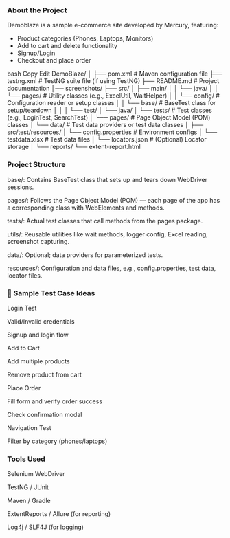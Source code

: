 ### About the Project

Demoblaze is a sample e-commerce site developed by Mercury, featuring:
* Product categories (Phones, Laptops, Monitors)
* Add to cart and delete functionality
* Signup/Login
* Checkout and place order



bash
Copy
Edit
DemoBlaze/
│
├── pom.xml                           # Maven configuration file
├── testng.xml                        # TestNG suite file (if using TestNG)
├── README.md                         # Project documentation
│── screenshots/
├── src/
│   ├── main/
│   │   └── java/
│   │       └── pages/                # Utility classes (e.g., ExcelUtil, WaitHelper)
│   │       └── config/              # Configuration reader or setup classes
│   │       └── base/                # BaseTest class for setup/teardown
│   │
│   └── test/
│       └── java/
│           └── tests/              # Test classes (e.g., LoginTest, SearchTest)
│           └── pages/              # Page Object Model (POM) classes
│           └── data/               # Test data providers or test data classes
│
├── src/test/resources/
│   └── config.properties            # Environment configs
│   └── testdata.xlsx                # Test data files
│   └── locators.json                # (Optional) Locator storage
│
└── reports/
└── extent-report.html  

### Project Structure

base/: Contains BaseTest class that sets up and tears down WebDriver sessions.

pages/: Follows the Page Object Model (POM) — each page of the app has a corresponding class with WebElements and methods.

tests/: Actual test classes that call methods from the pages package.

utils/: Reusable utilities like wait methods, logger config, Excel reading, screenshot capturing.

data/: Optional; data providers for parameterized tests.

resources/: Configuration and data files, e.g., config.properties, test data, locator files.

### 🔹 Sample Test Case Ideas
Login Test

Valid/Invalid credentials

Signup and login flow

Add to Cart

Add multiple products

Remove product from cart

Place Order

Fill form and verify order success

Check confirmation modal

Navigation Test

Filter by category (phones/laptops)
### Tools Used

Selenium WebDriver

TestNG / JUnit

Maven / Gradle

ExtentReports / Allure (for reporting)

Log4j / SLF4J (for logging)